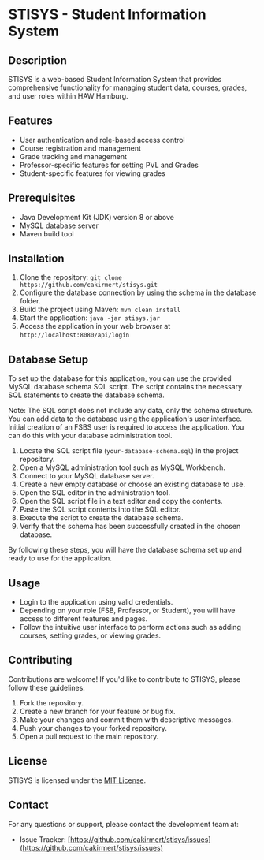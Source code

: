 # STISYS - Student Information System

## Description
STISYS is a web-based Student Information System that provides comprehensive functionality for managing student data, courses, grades, and user roles within HAW Hamburg.

## Features
- User authentication and role-based access control
- Course registration and management
- Grade tracking and management
- Professor-specific features for setting PVL and Grades
- Student-specific features for viewing grades

## Prerequisites
- Java Development Kit (JDK) version 8 or above
- MySQL database server
- Maven build tool

## Installation
1. Clone the repository: `git clone https://github.com/cakirmert/stisys.git`
2. Configure the database connection by using the schema in the database folder.
3. Build the project using Maven: `mvn clean install`
4. Start the application: `java -jar stisys.jar`
5. Access the application in your web browser at `http://localhost:8080/api/login`

## Database Setup
To set up the database for this application, you can use the provided MySQL database schema SQL script. The script contains the necessary SQL statements to create the database schema.

Note: The SQL script does not include any data, only the schema structure. You can add data to the database using the application's user interface. Initial creation of an FSBS user is required to access the application. You can do this with your database administration tool.

1. Locate the SQL script file (`your-database-schema.sql`) in the project repository.
2. Open a MySQL administration tool such as MySQL Workbench.
3. Connect to your MySQL database server.
4. Create a new empty database or choose an existing database to use.
5. Open the SQL editor in the administration tool.
6. Open the SQL script file in a text editor and copy the contents.
7. Paste the SQL script contents into the SQL editor.
8. Execute the script to create the database schema.
9. Verify that the schema has been successfully created in the chosen database.

By following these steps, you will have the database schema set up and ready to use for the application.

## Usage
- Login to the application using valid credentials.
- Depending on your role (FSB, Professor, or Student), you will have access to different features and pages.
- Follow the intuitive user interface to perform actions such as adding courses, setting grades, or viewing grades.

## Contributing
Contributions are welcome! If you'd like to contribute to STISYS, please follow these guidelines:
1. Fork the repository.
2. Create a new branch for your feature or bug fix.
3. Make your changes and commit them with descriptive messages.
4. Push your changes to your forked repository.
5. Open a pull request to the main repository.

## License
STISYS is licensed under the [MIT License](LICENSE).

## Contact
For any questions or support, please contact the development team at:
- Issue Tracker: [https://github.com/cakirmert/stisys/issues](https://github.com/cakirmert/stisys/issues)
